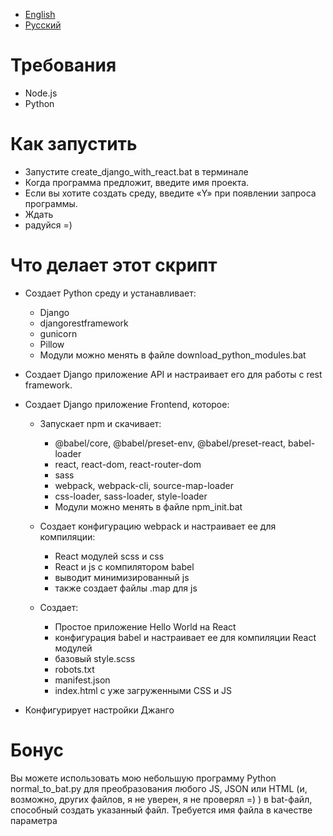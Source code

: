 * [English](README.md)
* [Русский](README-ru.md)


# Требования
- Node.js
- Python

# Как запустить

- Запустите create_django_with_react.bat в терминале
- Когда программа предложит, введите имя проекта.
- Если вы хотите создать среду, введите «Y» при появлении запроса программы.
- Ждать
- радуйся =)

# Что делает этот скрипт

- Создает Python среду и устанавливает:
  - Django
  - djangorestframework
  - gunicorn
  - Pillow
  - Модули можно менять в файле download_python_modules.bat

- Создает Django приложение API и настраивает его для работы с rest framework.

- Создает Django приложение Frontend, которое:
    - Запускает npm и скачивает:
        - @babel/core, @babel/preset-env, @babel/preset-react, babel-loader
        - react, react-dom, react-router-dom
        - sass
        - webpack, webpack-cli, source-map-loader
        - css-loader, sass-loader, style-loader
        - Модули можно менять в файле npm_init.bat
   
    - Создает конфигурацию webpack и настраивает ее для компиляции:
        - React модулей scss и css
        - React и js с компилятором babel
        - выводит минимизированный js
        - также создает файлы .map для js
  
    - Создает:
        - Простое приложение Hello World на React
        - конфигурация babel и настраивает ее для компиляции React модулей
        - базовый style.scss
        - robots.txt
        - manifest.json
        - index.html с уже загруженными CSS и JS
- Конфигурирует настройки Джанго

# Бонус
Вы можете использовать мою небольшую программу Python normal_to_bat.py для преобразования любого JS, JSON или HTML (и, возможно, других файлов, я не уверен, я не проверял =) ) в bat-файл, способный создать указанный файл.
Требуется имя файла в качестве параметра
